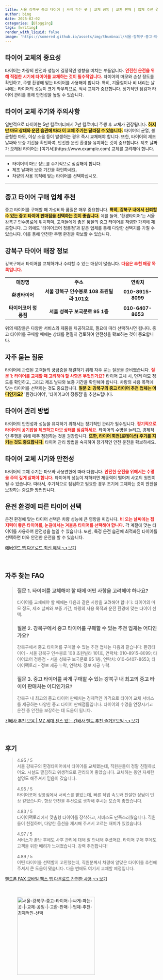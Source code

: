 ```yaml
---
title: 서울 강북구 중고 타이어 | 싸게 파는 곳 | 교체 공임 | 교환 판매 | 업체 추천 경제적인 선택
author: bing
date: 2025-02-02
categories: [Blogging]
tags: [writing]
render_with_liquid: false
image: 'https://somered.github.io/assets/img/thumbnail/서울-강북구-중고-타이어-|-싸게-파는-곳-|-교체-공임-|-교환-판매-|-업체-추천-경제적인-선택.webp'
---
```



<h2 id='타이어_교체의_중요성'>타이어 교체의 중요성</h2>

<p>타이어는 차량의 안전과 성능에 결정적인 영향을 미치는 부품입니다. <b><span style="color: #ee2323;">안전한 운전을 위해 적절한 시기에 타이어를 교체하는 것이 필수적입니다.</span></b> 타이어의 마모와 손상 정도를 확인하고, 주행 환경에 맞는 타이어를 사용해야 합니다. 특히, 겨울철이나 비 내리는 날씨에는 타이어의 성능이 크게 좌우되므로, 적시 교체가 중요합니다. 정기적인 점검과 타이어 관리를 통해 안전성을 높일 수 있습니다.</p>

<h2 id='타이어_교체_주기와_주의사항'>타이어 교체 주기와 주의사항</h2>

<p>일반적으로 타이어는 5만 킬로미터에서 7만 킬로미터 주행 후 교체가 권장됩니다. <b><span style="background-color: #ffe066;">하지만 마모 상태와 운전 습관에 따라 이 교체 주기는 달라질 수 있습니다.</span></b> 타이어의 균열, 불균형한 마모, 이상 소음 등이 발생하는 경우 즉시 교체해야 합니다. 또한, 타이어의 제조 날짜와 보증 기간을 확인하여, 안전한 운전 환경을 유지하는 것이 중요합니다. 제조 날짜가 오래된 타이어는 [여기서](https://www.example.com) 교체를 고려해야 합니다.</p>

<hr />

<ul>
    <li>타이어의 마모 정도를 주기적으로 점검해야 합니다.</li>
    <li>제조 날짜와 보증 기간을 확인하세요.</li>
    <li>차량의 사용 목적에 맞는 타이어를 선택하십시오.</li>
</ul>

<hr />

<h2 id='중고_타이어_구매_업체_추천'>중고 타이어 구매 업체 추천</h2>

<p>중고 타이어를 구매할 때 가성비와 품질은 매우 중요합니다. <b><span style="background-color: #ffe066;">특히, 강북구 내에서 신뢰할 수 있는 중고 타이어 판매점을 선택하는 것이 좋습니다.</span></b> 예를 들어, '환경타이어'는 서울 강북구 인수봉로에 위치하며, 고객들에게 좋은 품질의 중고 타이어를 저렴한 가격에 제공합니다. 그 외에도 '타이어코어 정릉점'과 같은 업체를 통해 다양한 선택지를 가질 수 있습니다. 이를 통해 안전한 주행 환경을 확보할 수 있습니다.</p>

<h2 id='강북구_타이어_매장_정보'>강북구 타이어 매장 정보</h2>

<p>강북구에서 타이어를 교체하거나 수리할 수 있는 매장이 많습니다. <b><span style="color: #ee2323;">다음은 추천 매장 목록입니다.</span></b></p>

<table>
    <tr>
        <td style="text-align: center; height: 17px;"><b>매장명</b></td>
        <td style="text-align: center; height: 17px;"><b>주소</b></td>
        <td style="text-align: center; height: 17px;"><b>연락처</b></td>
    </tr>
    <tr>
        <td style="text-align: center; height: 17px;"><b>환경타이어</b></td>
        <td style="text-align: center; height: 17px;"><b>서울 강북구 인수봉로 108 초원빌라 101호</b></td>
        <td style="text-align: center; height: 17px;"><b>010-8915-8099</b></td>
    </tr>
    <tr>
        <td style="text-align: center; height: 17px;"><b>타이어코어 정릉점</b></td>
        <td style="text-align: center; height: 17px;"><b>서울 성북구 보국문로 95 1층</b></td>
        <td style="text-align: center; height: 17px;"><b>010-6407-8653</b></td>
    </tr>
</table>

<p>위의 매장들은 다양한 서비스와 제품을 제공하므로, 필요에 따라 선택하시면 됩니다. 중고 타이어를 구매할 때에는 상태를 면밀히 검토하여 안전성을 확보하는 것이 중요합니다.</p>

<h2 id='자주_묻는_질문'>자주 묻는 질문</h2>

<p>타이어에 관련된 고객들의 궁금증을 해결하기 위해 자주 묻는 질문을 준비했습니다. <b><span style="color: #ee2323;">질문 1: 타이어를 교체할 때 고려해야 할 사항은 무엇인가요?</span></b> 타이어 교체 시, 먼저 마모 정도를 확인하고, 그리고 제조 날짜와 보증 기간을 확인해야 합니다. 차량의 사용 목적에 맞는 타이어를 선택하는 것도 중요합니다. <b><span style="background-color: #ffe066;">질문 2: 강북구의 중고 타이어 추천 업체는 어디인가요?</span></b> '환경타이어', '타이어코어 정릉점'을 추천드립니다.</p>

<h2 id='타이어_관리_방법'>타이어 관리 방법</h2>

<p>타이어의 안전성과 성능을 유지하기 위해서는 정기적인 관리가 필수입니다. <b><span style="color: #ee2323;">정기적으로 타이어의 공기압을 체크하고 마모 상태를 점검하세요.</span></b> 타이어의 수명을 늘리고, 경제적인 주행을 위해 매주 점검하는 것을 권장합니다. <b><span style="background-color: #ffe066;">또한, 타이어 회전(로테이션) 주기를 지키는 것도 중요합니다.</span></b> 타이어 관리 방법을 숙지하여 장기적인 안전 운전을 확보하세요.</p>

<h2 id='타이어_교체_시기와_안전성'>타이어 교체 시기와 안전성</h2>

<p>타이어의 교체 주기는 마모와 사용연한에 따라 다릅니다. <b><span style="color: #ee2323;">안전한 운전을 위해서는 수명을 주의 깊게 살펴야 합니다.</span></b> 타이어의 성능이 저하되면 제동력이 떨어져 사고의 원인이 될 수 있습니다. 따라서, 주기적으로 점검하고 필요한 경우 조기에 교체하는 것이 안전을 보장하는 중요한 방법입니다.</p>

<h2 id='운전_환경에_따른_타이어_선택'>운전 환경에 따른 타이어 선택</h2>

<p>운전 환경에 맞는 타이어 선택은 차량 성능에 큰 영향을 미칩니다. <b><span style="color: #ee2323;">비 오는 날씨에는 접지력이 좋은 타이어를, 눈길에서는 겨울용 타이어를 선택해야 합니다.</span></b> 각 계절에 맞는 타이어를 사용하여 안전성을 높일 수 있습니다. 또한, 특정 운전 습관에 최적화된 타이어를 선택하면 더욱 안전한 운전을 할 수 있습니다.</p>


<p><a class="click-button" title="에버랜드 앱 다운로드 최신 혜택" href="https://somered.github.io/posts/%EC%97%90%EB%B2%84%EB%9E%9C%EB%93%9C-%EC%95%B1-%EB%8B%A4%EC%9A%B4%EB%A1%9C%EB%93%9C-%EC%B5%9C%EC%8B%A0-%ED%98%9C%ED%83%9D/" rel="dofollow">에버랜드 앱 다운로드 최신 혜택 👈 보기</a></p><br>
<h2 id='자주_찾는_FAQ'>자주 찾는 FAQ</h2>
<div itemscope="" itemtype="https://schema.org/FAQPage"> 
<blockquote> 
<div itemscope="" itemprop="mainEntity" itemtype="https://schema.org/Question"> 
<h3 itemprop="name">질문 1. 타이어를 교체해야 할 때에 어떤 사항을 고려해야 하나요?</h3> 
<div itemscope="" itemprop="acceptedAnswer" itemtype="https://schema.org/Answer"> 
<span itemprop="text"> 
<p>타이어를 교체해야 할 때에는 다음과 같은 사항을 고려해야 합니다: 타이어의 마모 정도, 제조 날짜와 보증 기간, 차량의 사용 목적과 운전 환경에 맞는 타이어 선택.</p> 
</span> 
</div> 
</div> 

<div itemscope="" itemprop="mainEntity" itemtype="https://schema.org/Question"> 
<h3 itemprop="name">질문 2. 강북구에서 중고 타이어를 구매할 수 있는 추천 업체는 어디인가요?</h3> 
<div itemscope="" itemprop="acceptedAnswer" itemtype="https://schema.org/Answer"> 
<span itemprop="text"> 
<p>강북구에서 중고 타이어를 구매할 수 있는 추천 업체는 다음과 같습니다: 환경타이어 - 서울 강북구 인수봉로 108 초원빌라 101호, 연락처: 010-8915-8099; 타이어코어 정릉점 - 서울 성북구 보국문로 95 1층, 연락처: 010-6407-8653; 타이어팩토리 - 정보 제공 누락, 연락처: 정보 제공 누락.</p> 
</span> 
</div> 
</div> 

<div itemscope="" itemprop="mainEntity" itemtype="https://schema.org/Question"> 
<h3 itemprop="name">질문 3. 중고 타이어를 싸게 구매할 수 있는 강북구 내 최고의 중고 타이어 판매처는 어디인가요?</h3> 
<div itemscope="" itemprop="acceptedAnswer" itemtype="https://schema.org/Answer"> 
<span itemprop="text"> 
<p>강북구 내 최고의 중고 타이어 판매처는 경제적인 가격으로 타이어 교체 서비스를 제공하는 다양한 중고 타이어 판매점들입니다. 타이어의 수명을 연장시키고 운전 중 안전을 보장하는 데 도움이 됩니다.</p> 
</span> 
</div> 
</div> 
</blockquote> 
</div>
<p><a class="click-button" title="건배사 추천 모음 | MZ 세대 센스 있는 건배사 멘트 추천 즐거운모임" href="https://somered.github.io/posts/%EA%B1%B4%EB%B0%B0%EC%82%AC-%EC%B6%94%EC%B2%9C-%EB%AA%A8%EC%9D%8C-MZ-%EC%84%B8%EB%8C%80-%EC%84%BC%EC%8A%A4-%EC%9E%88%EB%8A%94-%EA%B1%B4%EB%B0%B0%EC%82%AC-%EB%A9%98%ED%8A%B8-%EC%B6%94%EC%B2%9C-%EC%A6%90%EA%B1%B0%EC%9A%B4%EB%AA%A8%EC%9E%84/" rel="dofollow">건배사 추천 모음 | MZ 세대 센스 있는 건배사 멘트 추천 즐거운모임 👈 보기</a></p><br>
<h2 id='후기'>후기</h2>
<div itemscope itemtype="https://schema.org/Product">
  <blockquote>
  <div itemprop="review" itemscope itemtype="https://schema.org/Review">
      <div itemprop="reviewRating" itemscope itemtype="https://schema.org/Rating"> <span itemprop="ratingValue">4.95</span> / <span itemprop="bestRating">5</span> </div>
      <span itemprop="reviewBody">서울 강북구의 환경타이어에서 타이어를 교체했는데, 직원분들이 정말 친절하셨어요. 시설도 깔끔하고 위생적으로 관리되어 좋았습니다. 교체하는 동안 자세한 설명도 해주셔서 믿음이 갔습니다.</span>
  </div>
  <br>
  <div itemprop="review" itemscope itemtype="https://schema.org/Review">
      <div itemprop="reviewRating" itemscope itemtype="https://schema.org/Rating"> <span itemprop="ratingValue">4.95</span> / <span itemprop="bestRating">5</span> </div>
      <span itemprop="reviewBody">타이어코어 정릉점에서 서비스를 받았는데, 빠른 작업 속도와 친절한 상담이 인상 깊었습니다. 항상 안전을 우선으로 생각해 주시는 모습이 좋았습니다.</span>
  </div>
  <br>
  <div itemprop="review" itemscope itemtype="https://schema.org/Review">
      <div itemprop="reviewRating" itemscope itemtype="https://schema.org/Rating"> <span itemprop="ratingValue">4.83</span> / <span itemprop="bestRating">5</span> </div>
      <span itemprop="reviewBody">타이어팩토리에서 맞춤형 타이어를 장착하고, 서비스도 만족스러웠습니다. 직원들이 친절하며, 다양한 옵션을 제시해 주셔서 고르는 재미가 있었습니다.</span>
  </div>
  <br>
  <div itemprop="review" itemscope itemtype="https://schema.org/Review">
      <div itemprop="reviewRating" itemscope itemtype="https://schema.org/Rating"> <span itemprop="ratingValue">4.97</span> / <span itemprop="bestRating">5</span> </div>
      <span itemprop="reviewBody">서비스가 끝난 후에도 사후 관리에 대해 잘 안내해 주셨어요. 타이어 구매 후에도 고객을 위한 배려가 느껴졌습니다. 강력 추천합니다!</span>
  </div>
  <br>
  <div itemprop="review" itemscope itemtype="https://schema.org/Review">
      <div itemprop="reviewRating" itemscope itemtype="https://schema.org/Rating"> <span itemprop="ratingValue">4.89</span> / <span itemprop="bestRating">5</span> </div>
      <span itemprop="reviewBody">어떤 타이어를 선택할지 고민했는데, 직원분께서 차량에 알맞은 타이어를 추천해 주셔서 큰 도움이 됐습니다. 다음 번에도 여기서 교체할 예정입니다.</span>
  </div>
  </blockquote>
</div>
<p><a class="click-button" title="핸드폰 FAX 모바일 팩스 앱 다운로드 간편한 사용" href="https://somered.github.io/posts/%ED%95%B8%EB%93%9C%ED%8F%B0-FAX-%EB%AA%A8%EB%B0%94%EC%9D%BC-%ED%8C%A9%EC%8A%A4-%EC%95%B1-%EB%8B%A4%EC%9A%B4%EB%A1%9C%EB%93%9C-%EA%B0%84%ED%8E%B8%ED%95%9C-%EC%82%AC%EC%9A%A9/" rel="dofollow">핸드폰 FAX 모바일 팩스 앱 다운로드 간편한 사용 👈 보기</a></p><br>
<figure class="image"><img src="https://somered.github.io/assets/img/thumbnail/서울-강북구-중고-타이어-|-싸게-파는-곳-|-교체-공임-|-교환-판매-|-업체-추천-경제적인-선택.webp" alt="서울-강북구-중고-타이어-|-싸게-파는-곳-|-교체-공임-|-교환-판매-|-업체-추천-경제적인-선택" width="256" height="256"></figure>